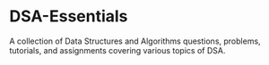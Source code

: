# DSA-Essentials
A collection of Data Structures and Algorithms  questions, problems, tutorials, and assignments covering various topics of DSA.
